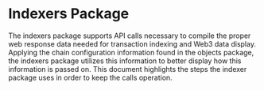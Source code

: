 # Indexers Package

The indexers package supports API calls necessary to compile the proper web response data needed for transaction indexing and Web3 data display.  Applying the chain configuration information found in the objects package, the indexers package utilizes this information to better display how this information is passed on.  This document highlights the steps the indexer package uses in order to keep the calls operation.  


